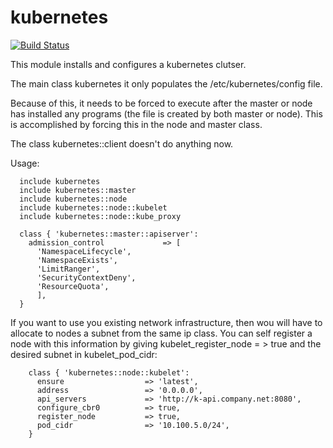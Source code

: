 # kubernetes #
[![Build Status](https://travis-ci.org/cristifalcas/puppet-kubernetes.png?branch=master)](https://travis-ci.org/cristifalcas/puppet-kubernetes)


This module installs and configures a kubernetes clutser.

The main class kubernetes it only populates the /etc/kubernetes/config file.

Because of this, it needs to be forced to execute after the master or node has installed
any programs (the file is created by both master or node). This is accomplished by forcing
this in the node and master class.

The class kubernetes::client doesn't do anything now.


Usage:

	  include kubernetes
	  include kubernetes::master
	  include kubernetes::node
	  include kubernetes::node::kubelet
	  include kubernetes::node::kube_proxy

	  class { 'kubernetes::master::apiserver':
	    admission_control             => [
	      'NamespaceLifecycle',
	      'NamespaceExists',
	      'LimitRanger',
	      'SecurityContextDeny',
	      'ResourceQuota',
	      ],
	  }

If you want to use you existing network infrastructure, then wou will have to allocate
to nodes a subnet from the same ip class. You can self register a node with this information
by giving  kubelet_register_node = > true and the desired subnet in kubelet_pod_cidr:

		class { 'kubernetes::node::kubelet':
		  ensure                  => 'latest',
		  address                 => '0.0.0.0',
		  api_servers             => 'http://k-api.company.net:8080',
		  configure_cbr0          => true,
		  register_node           => true,
		  pod_cidr                => '10.100.5.0/24',
		}

